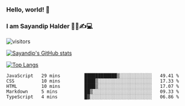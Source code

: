 ### Hello, world! 👋

### I am Sayandip Halder 👨‍💼✍💻

![visitors](https://visitor-badge.glitch.me/badge?page_id=sayandip18sayandip18&left_color=black&right_color=blue)

[![Sayandip's GitHub stats](https://github-readme-stats.vercel.app/api?username=sayandip18&show_icons=true&theme=tokyonight)](https://github.com/sayandip18/sayandip18)

[![Top Langs](https://github-readme-stats.vercel.app/api/top-langs/?username=sayandip18&langs_count=8&theme=dark)](https://github.com/sayandip18/sayandip18)


<!--START_SECTION:waka-->

```text
JavaScript   29 mins         ████████████▒░░░░░░░░░░░░   49.41 %
CSS          10 mins         ████▒░░░░░░░░░░░░░░░░░░░░   17.33 %
HTML         10 mins         ████▒░░░░░░░░░░░░░░░░░░░░   17.07 %
Markdown     5 mins          ██▒░░░░░░░░░░░░░░░░░░░░░░   09.33 %
TypeScript   4 mins          █▓░░░░░░░░░░░░░░░░░░░░░░░   06.86 %
```

<!--END_SECTION:waka-->

<!--
**sayandip18/sayandip18** is a ✨ _special_ ✨ repository because its `README.md` (this file) appears on your GitHub profile.

Here are some ideas to get you started:

- 🔭 I’m currently working on ...
- 🌱 I’m currently learning ...
- 👯 I’m looking to collaborate on ...
- 🤔 I’m looking for help with ...
- 💬 Ask me about ...
- 📫 How to reach me: ...
- 😄 Pronouns: ...
- ⚡ Fun fact: ...
-->
